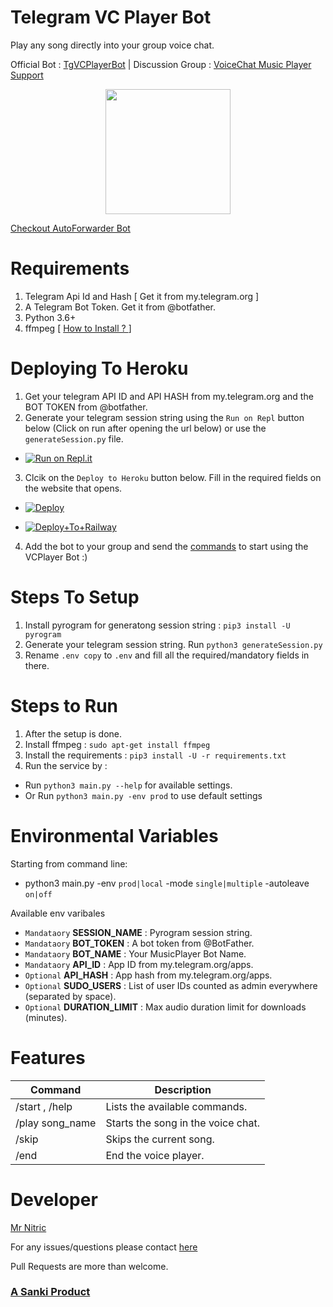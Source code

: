 # Telegram VC Player Bot
Play any song directly into your group voice chat.

Official Bot : [TgVCPlayerBot](https://telegram.me/Tgvcplayerbot)   |   Discussion Group : [VoiceChat Music Player Support](https://telegram.me/Pyar_China_Ka_Maal_Hai)

<p align="center">
  <img width="200" height="200" src="https://telegra.ph/file/036b04ee24ca3965dd51b.jpg">
</p>

[Checkout AutoForwarder Bot](https://sktechhub.com/auto-forward)


# Requirements
1. Telegram Api Id and Hash [ Get it from my.telegram.org ]
2. A Telegram Bot Token. Get it from @botfather.
3. Python 3.6+
4. ffmpeg [ [How to Install ? ](https://linuxize.com/post/how-to-install-ffmpeg-on-ubuntu-18-04/) ]

# Deploying To Heroku
1. Get your telegram API ID and API HASH from my.telegram.org and the BOT TOKEN from @botfather.
2. Generate your telegram session string using the `Run on Repl` button below (Click on run after opening the url below) or use the `generateSession.py` file.

- [![Run on Repl.it](https://repl.it/badge/github/kshubham506/vcplayerbot)](https://replit.com/@kshubham506/GenerateSession?lite=1&outputonly=1)


3. Clcik on the `Deploy to Heroku` button below. Fill in the required fields on the website that opens.

- [![Deploy](https://www.herokucdn.com/deploy/button.svg)](https://heroku.com/deploy)

- [![Deploy+To+Railway](https://railway.app/button.svg)](https://railway.app/new/template?template=https://github.com/mrnitric/tgvcplayerbot&envs=SESSION_NAME,BOT_TOKEN,BOT_NAME,API_ID,API_HASH,SUDO_USERS,DURATION_LIMIT)

4. Add the bot to your group and send the [commands](https://github.com/mrnitric/tgvcplayerbot#features) to start using the VCPlayer Bot :)


# Steps To Setup
1. Install pyrogram for generatong session string : `pip3 install -U pyrogram`
2. Generate your telegram session string. Run `python3 generateSession.py`
3. Rename `.env copy` to `.env` and fill all the required/mandatory fields in there.

# Steps to Run
1. After the setup is done.
2. Install ffmpeg : `sudo apt-get install ffmpeg`
3. Install the requirements : `pip3 install -U -r requirements.txt`
4. Run the service by : 
  - Run `python3 main.py --help` for available settings.  
  - Or Run `python3 main.py -env prod` to use default settings

# Environmental Variables

Starting from command line:
- python3 main.py -env `prod|local` -mode `single|multiple` -autoleave `on|off`

Available env varibales
- `Mandataory` **SESSION_NAME** :  Pyrogram session string.
- `Mandataory` **BOT_TOKEN** : A bot token from @BotFather.
- `Mandataory` **BOT_NAME** : Your MusicPlayer Bot Name.
- `Mandataory` **API_ID** : App ID from my.telegram.org/apps.
- `Optional` **API_HASH** : App hash from my.telegram.org/apps.
- `Optional` **SUDO_USERS** : List of user IDs counted as admin everywhere (separated by space).
- `Optional` **DURATION_LIMIT** : Max audio duration limit for downloads (minutes).

# Features
Command | Description
------------ | -------------
/start , /help | Lists the available commands.
/play song_name | Starts the song in the voice chat.
/skip | Skips the current song.
/end | End the voice player.

# Developer
[Mr Nitric](https://t.me/its_Nitric)

For any issues/questions please contact [here](https://telegram.me/SankiBots)

Pull Requests are more than welcome.


 ### [A Sanki Product](https://t.me/Sanki_Bots)
